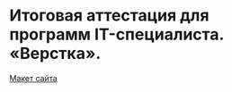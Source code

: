 # Итоговая аттестация для программ IT-специалиста. «Верстка».

[Макет сайта](https://www.figma.com/file/PxV85sdIzWj0CZ2kqg0hsT/Analytics-%E2%80%94-Landing-Page-Design-(Community)?node-id=0%3A1)
